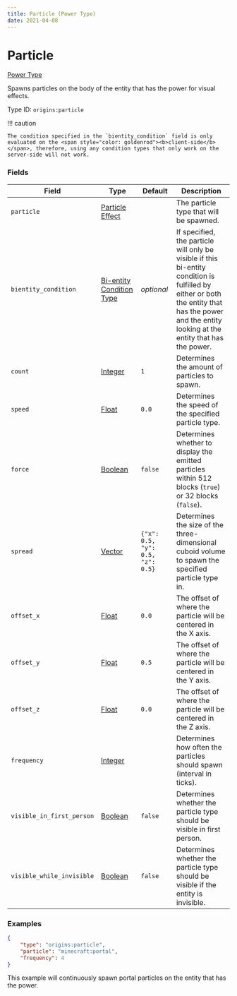 ```yaml
---
title: Particle (Power Type)
date: 2021-04-08
---
```


# Particle

[Power Type](../power_types.md)

Spawns particles on the body of the entity that has the power for visual effects.

Type ID: `origins:particle`


!!!	caution

	The condition specified in the `bientity_condition` field is only evaluated on the <span style="color: goldenrod"><b>client-side</b></span>, therefore, using any condition types that only work on the server-side will not work.


### Fields

Field  | Type | Default | Description
-------|------|---------|-------------
`particle` | [Particle Effect](../data_types/particle_effect.md) | | The particle type that will be spawned.
`bientity_condition` | [Bi-entity Condition Type](../bientity_condition_types.md) | *optional* | If specified, the particle will only be visible if this bi-entity condition is fulfilled by either or both the entity that has the power and the entity looking at the entity that has the power.
`count` | [Integer](../data_types/integer.md) | `1` | Determines the amount of particles to spawn.
`speed` | [Float](../data_types/float.md) | `0.0` | Determines the speed of the specified particle type.
`force` | [Boolean](../data_types/boolean.md) | `false` | Determines whether to display the emitted particles within 512 blocks (`true`) or 32 blocks (`false`).
`spread` | [Vector](../data_types/vector.md) | `{"x": 0.5, "y": 0.5, "z": 0.5}` | Determines the size of the three-dimensional cuboid volume to spawn the specified particle type in.
`offset_x` | [Float](../data_types/float.md) | `0.0` | The offset of where the particle will be centered in the X axis.
`offset_y` | [Float](../data_types/float.md) | `0.5` | The offset of where the particle will be centered in the Y axis.
`offset_z` | [Float](../data_types/float.md) | `0.0` | The offset of where the particle will be centered in the Z axis.
`frequency` | [Integer](../data_types/integer.md) | | Determines how often the particles should spawn (interval in ticks).
`visible_in_first_person` | [Boolean](../data_types/boolean.md) | `false` | Determines whether the particle type should be visible in first person.
`visible_while_invisible` | [Boolean](../data_types/boolean.md) | `false` | Determines whether the particle type should be visible if the entity is invisible.


### Examples

```json
{
  	"type": "origins:particle",
  	"particle": "minecraft:portal",
  	"frequency": 4
}
```

This example will continuously spawn portal particles on the entity that has the power.
